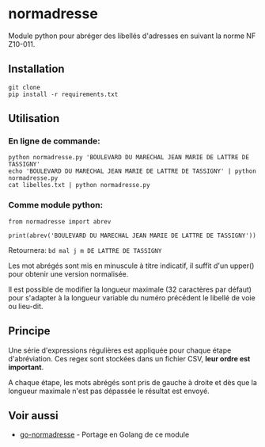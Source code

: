 # normadresse

Module python pour abréger des libellés d'adresses en suivant la norme NF Z10-011.

## Installation
```
git clone
pip install -r requirements.txt
```
## Utilisation

### En ligne de commande:
```
python normadresse.py 'BOULEVARD DU MARECHAL JEAN MARIE DE LATTRE DE TASSIGNY'
echo 'BOULEVARD DU MARECHAL JEAN MARIE DE LATTRE DE TASSIGNY' | python normadresse.py
cat libelles.txt | python normadresse.py
```
### Comme module python:
```
from normadresse import abrev

print(abrev('BOULEVARD DU MARECHAL JEAN MARIE DE LATTRE DE TASSIGNY'))

```
Retournera: `bd mal j m DE LATTRE DE TASSIGNY`

Les mot abrégés sont mis en minuscule à titre indicatif, il suffit d'un upper() pour obtenir une version normalisée.

Il est possible de modifier la longueur maximale (32 caractères par défaut) pour s'adapter à la longueur variable du numéro précédent le libellé de voie ou lieu-dit.

## Principe

Une série d'expressions régulières est appliquée pour chaque étape d'abréviation. Ces regex sont stockées dans un fichier CSV, **leur ordre est important**.

A chaque étape, les mots abrégés sont pris de gauche à droite et dès que la longueur maximale n'est pas dépassée le résultat est envoyé.

## Voir aussi

- [go-normadresse](https://github.com/united-drivers/go-normadresse) - Portage en Golang de ce module
